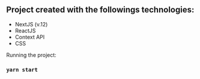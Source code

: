 ## Project created with the followings technologies:

- NextJS (v.12)
- ReactJS
- Context API
- CSS

Running the project:

### `yarn start`
